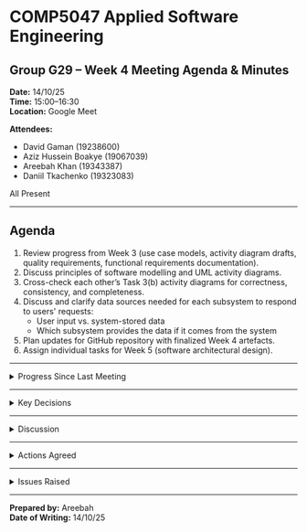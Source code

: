 # COMP5047 Applied Software Engineering  
## Group G29 – Week 4 Meeting Agenda & Minutes  

**Date:** 14/10/25  
**Time:** 15:00–16:30  
**Location:** Google Meet  

**Attendees:**  
- David Gaman (19238600)  
- Aziz Hussein Boakye (19067039)  
- Areebah Khan (19343387)  
- Daniil Tkachenko (19323083)  

All Present  

---

## Agenda

1. Review progress from Week 3 (use case models, activity diagram drafts, quality requirements, functional requirements documentation).  
2. Discuss principles of software modelling and UML activity diagrams.  
3. Cross-check each other’s Task 3(b) activity diagrams for correctness, consistency, and completeness.  
4. Discuss and clarify data sources needed for each subsystem to respond to users' requests:  
   - User input vs. system-stored data  
   - Which subsystem provides the data if it comes from the system  
5. Plan updates for GitHub repository with finalized Week 4 artefacts.  
6. Assign individual tasks for Week 5 (software architectural design).  

---

<details>
<summary>Progress Since Last Meeting</summary>

- Week 3 activity diagrams partially completed by all members in Papyrus.  
- Quality requirements document - some members still need to upload 
- Functional requirements documentation for each subsystem drafted and shared.  
- Peer review of initial activity diagram drafts completed informally via WhatsApp.  

</details>

---

<details>
<summary>Key Decisions</summary>

- Each member to finalize **Task 3(b) activity diagram** corresponding to a selected use case from their Week 3 use case model.  
- Explicitly mark data inputs in the activity diagrams as either **user input** or **system-stored data**.  
- Activity diagrams and functional requirements documents to be updated and uploaded to GitHub **by Friday 17/10/25**.  
- Papyrus confirmed as the standard UML tool to maintain consistency across subsystems.  

</details>

---

<details>
<summary>Discussion</summary>

- **Activity Diagrams:**  
  - Daniil: USU Student App activity diagram reviewed; decision nodes updated for event registration process. 
  - Aziz: Student Union Management System diagram reviewed; membership approval workflow clarified. He mentioned: "The approval should clearly show coming from the USU Operation System."  
  - Areebah: USU Operation System diagram reviewed; swimlanes added to show microservice responsibilities. 
  - David: Society Leader App diagram reviewed; clarified interactions with Student Union Management System for event approvals. He noted:  
    > "Event approval data comes from the Union Management microservice so diagrams need to acknowledge this."  

- **Data Dependencies:**  
  - Each subsystem reviewed required data for responses.  
  - Marked whether data comes from user input or system storage.  
  - Identified which subsystem provides stored data; to be documented in Week 5 architecture.  

- **GitHub Repository:**  
  - Group is not happy with the repo it is not organised that well areebah said she will try to improve it. 

- **Preparation for Week 5:**  
  - Focus on software architectural design using UML component diagrams in microservices style.  
  - Each member to review their use case and activity diagram before starting architectural design.  

</details>

---

<details>
<summary>Actions Agreed</summary>

- **All Members:** Finalize Task 3(b) activity diagram for their assigned subsystem, marking data sources.  
- **All Members:** Upload final activity diagrams and updated functional requirements to GitHub by **Friday 17/10/25**.  
- **Areebah:** Prepare guidelines for Week 5 architectural design, including component identification and API documentation.Still needs to upload task 3a.  
- **David:** Check repository structure and ensure all Week 4 artefacts are correctly placed.  
- **All Members:** Review each other’s activity diagrams for consistency and correctness before final GitHub commit.  
- **Next Meeting:** Week 5 on Tuesday 21/10/25, 15:00.  

</details>

---

<details>
<summary>Issues Raised</summary>

- Papyrus occasionally has save/export issues: frequent GitHub commits recommended.  
- Minor uncertainties on swimlane placement and decision nodes: peer review to resolve.  
- Ambiguity on inter-subsystem data flow: to be clarified in Week 5 architecture task.
- May need to change the GitHub repo layout still not sure the best way to display and organise it - Areebah will look into this. 

</details>

---

**Prepared by:** Areebah  
**Date of Writing:** 14/10/25  
